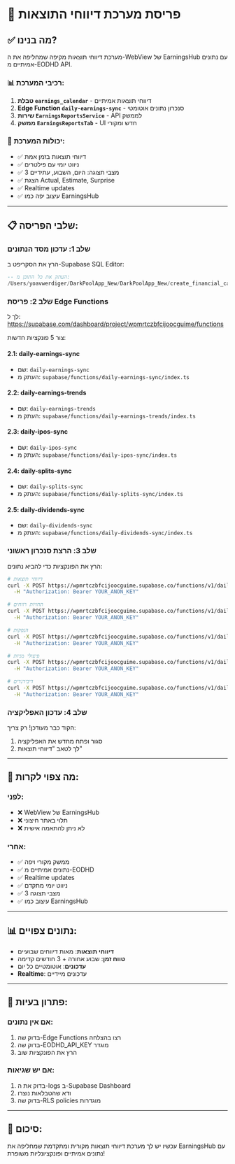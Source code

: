 # 🚀 פריסת מערכת דיווחי התוצאות

## ✅ מה בנינו?

מערכת דיווחי תוצאות מקיפה שמחליפה את ה-WebView של EarningsHub עם נתונים אמיתיים מ-EODHD API.

### 📊 רכיבי המערכת:

1. **טבלת `earnings_calendar`** - דיווחי תוצאות אמיתיים
2. **Edge Function `daily-earnings-sync`** - סנכרון נתונים אוטומטי
3. **שירות `EarningsReportsService`** - API לממשק
4. **ממשק `EarningsReportsTab`** - UI חדש ומקורי

### 🎯 יכולות המערכת:

- ✅ דיווחי תוצאות בזמן אמת
- ✅ ניווט יומי עם פילטרים
- ✅ 3 מצבי תצוגה: היום, השבוע, עתידיים
- ✅ הצגת Actual, Estimate, Surprise
- ✅ Realtime updates
- ✅ עיצוב יפה כמו EarningsHub

---

## 📋 שלבי הפריסה:

### שלב 1: עדכון מסד הנתונים
הרץ את הסקריפט ב-Supabase SQL Editor:

```sql
-- העתק את כל התוכן מ:
/Users/yoavwerdiger/DarkPoolApp_New/DarkPoolApp_New/create_financial_calendar_tables.sql
```

### שלב 2: פריסת Edge Functions
לך ל: https://supabase.com/dashboard/project/wpmrtczbfcijoocguime/functions

צור 5 פונקציות חדשות:

#### 2.1: daily-earnings-sync
- שם: `daily-earnings-sync`
- העתק מ: `supabase/functions/daily-earnings-sync/index.ts`

#### 2.2: daily-earnings-trends
- שם: `daily-earnings-trends`  
- העתק מ: `supabase/functions/daily-earnings-trends/index.ts`

#### 2.3: daily-ipos-sync
- שם: `daily-ipos-sync`
- העתק מ: `supabase/functions/daily-ipos-sync/index.ts`

#### 2.4: daily-splits-sync
- שם: `daily-splits-sync`
- העתק מ: `supabase/functions/daily-splits-sync/index.ts`

#### 2.5: daily-dividends-sync
- שם: `daily-dividends-sync`
- העתק מ: `supabase/functions/daily-dividends-sync/index.ts`

### שלב 3: הרצת סנכרון ראשוני
הרץ את הפונקציות כדי להביא נתונים:

```bash
# דיווחי תוצאות
curl -X POST https://wpmrtczbfcijoocguime.supabase.co/functions/v1/daily-earnings-sync \
  -H "Authorization: Bearer YOUR_ANON_KEY"

# תחזיות רווחים
curl -X POST https://wpmrtczbfcijoocguime.supabase.co/functions/v1/daily-earnings-trends \
  -H "Authorization: Bearer YOUR_ANON_KEY"

# הנפקות
curl -X POST https://wpmrtczbfcijoocguime.supabase.co/functions/v1/daily-ipos-sync \
  -H "Authorization: Bearer YOUR_ANON_KEY"

# פיצולי מניות
curl -X POST https://wpmrtczbfcijoocguime.supabase.co/functions/v1/daily-splits-sync \
  -H "Authorization: Bearer YOUR_ANON_KEY"

# דיבידנדים
curl -X POST https://wpmrtczbfcijoocguime.supabase.co/functions/v1/daily-dividends-sync \
  -H "Authorization: Bearer YOUR_ANON_KEY"
```

### שלב 4: עדכון האפליקציה
הקוד כבר מעודכן! רק צריך:
1. סגור ופתח מחדש את האפליקציה
2. לך לטאב "דיווחי תוצאות"

---

## 🎯 מה צפוי לקרות:

### לפני:
- ❌ WebView של EarningsHub
- ❌ תלוי באתר חיצוני
- ❌ לא ניתן להתאמה אישית

### אחרי:
- ✅ ממשק מקורי ויפה
- ✅ נתונים אמיתיים מ-EODHD
- ✅ Realtime updates
- ✅ ניווט יומי מתקדם
- ✅ 3 מצבי תצוגה
- ✅ עיצוב כמו EarningsHub

---

## 📊 נתונים צפויים:

- **דיווחי תוצאות**: מאות דיווחים שבועיים
- **טווח זמן**: שבוע אחורה + 3 חודשים קדימה
- **עדכונים**: אוטומטיים כל יום
- **Realtime**: עדכונים מיידיים

---

## 🔧 פתרון בעיות:

### אם אין נתונים:
1. בדוק שה-Edge Functions רצו בהצלחה
2. בדוק שה-EODHD_API_KEY מוגדר
3. הרץ את הפונקציות שוב

### אם יש שגיאות:
1. בדוק את ה-logs ב-Supabase Dashboard
2. ודא שהטבלאות נוצרו
3. בדוק שה-RLS policies מוגדרות

---

## 🎉 סיכום:

עכשיו יש לך מערכת דיווחי תוצאות מקורית ומתקדמת שמחליפה את EarningsHub עם נתונים אמיתיים ופונקציונליות משופרת!
